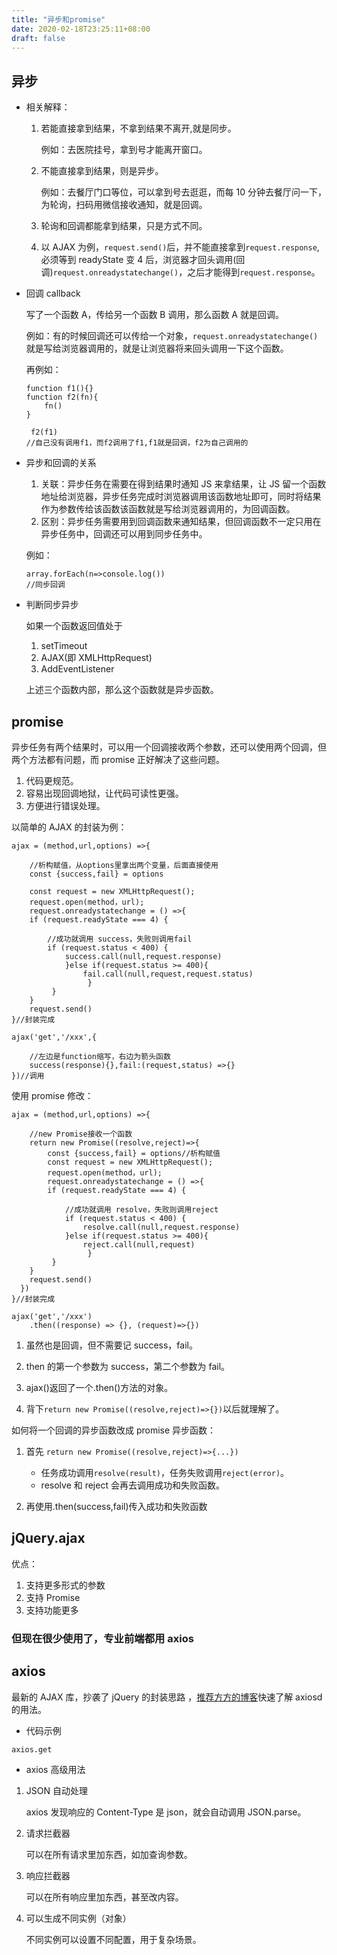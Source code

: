 ```yaml
---
title: "异步和promise"
date: 2020-02-18T23:25:11+08:00
draft: false
---
```


## 异步

- 相关解释：

  1. 若能直接拿到结果，不拿到结果不离开,就是同步。

     例如：去医院挂号，拿到号才能离开窗口。

  2. 不能直接拿到结果，则是异步。

     例如：去餐厅门口等位，可以拿到号去逛逛，而每 10 分钟去餐厅问一下，为轮询，扫码用微信接收通知，就是回调。

  3. 轮询和回调都能拿到结果，只是方式不同。

  4. 以 AJAX 为例，`request.send()`后，并不能直接拿到`request.response`,必须等到 readyState 变 4 后，浏览器才回头调用(回调)`request.onreadystatechange()`，之后才能得到`request.response`。

- 回调 callback

  写了一个函数 A，传给另一个函数 B 调用，那么函数 A 就是回调。

  例如：有的时候回调还可以传给一个对象，`request.onreadystatechange()`就是写给浏览器调用的，就是让浏览器将来回头调用一下这个函数。

  再例如：

  ```
  function f1(){}
  function f2(fn){
      fn()
  }

   f2(f1)
  //自己没有调用f1，而f2调用了f1,f1就是回调，f2为自己调用的
  ```

- 异步和回调的关系

  1. 关联：异步任务在需要在得到结果时通知 JS 来拿结果，让 JS 留一个函数地址给浏览器，异步任务完成时浏览器调用该函数地址即可，同时将结果作为参数传给该函数该函数就是写给浏览器调用的，为回调函数。
  2. 区别：异步任务需要用到回调函数来通知结果，但回调函数不一定只用在异步任务中，回调还可以用到同步任务中。

  例如：

  ```
  array.forEach(n=>console.log())
  //同步回调
  ```

- 判断同步异步

  如果一个函数返回值处于

  1. setTimeout
  2. AJAX(即 XMLHttpRequest)
  3. AddEventListener

  上述三个函数内部，那么这个函数就是异步函数。

## promise

异步任务有两个结果时，可以用一个回调接收两个参数，还可以使用两个回调，但两个方法都有问题，而 promise 正好解决了这些问题。

1. 代码更规范。
2. 容易出现回调地狱，让代码可读性更强。
3. 方便进行错误处理。

以简单的 AJAX 的封装为例：

```
ajax = (method,url,options) =>{

    //析构赋值，从options里拿出两个变量，后面直接使用
    const {success,fail} = options

    const request = new XMLHttpRequest();
    request.open(method，url);
    request.onreadystatechange = () =>{
    if (request.readyState === 4) {

        //成功就调用 success，失败则调用fail
        if (request.status < 400) {
            success.call(null,request.response)
            }else if(request.status >= 400){
                fail.call(null,request,request.status)
                 }
         }
    }
    request.send()
}//封装完成

ajax('get','/xxx',{

    //左边是function缩写，右边为箭头函数
    success(response){},fail:(request,status) =>{}
})//调用
```

使用 promise 修改：

```
ajax = (method,url,options) =>{

    //new Promise接收一个函数
    return new Promise((resolve,reject)=>{
        const {success,fail} = options//析构赋值
        const request = new XMLHttpRequest();
        request.open(method，url);
        request.onreadystatechange = () =>{
        if (request.readyState === 4) {

            //成功就调用 resolve，失败则调用reject
            if (request.status < 400) {
                resolve.call(null,request.response)
            }else if(request.status >= 400){
                reject.call(null,request)
                 }
         }
    }
    request.send()
  })
}//封装完成

ajax('get','/xxx')
    .then((response) => {}, (request)=>{})
```

1. 虽然也是回调，但不需要记 success，fail。

2. then 的第一个参数为 success，第二个参数为 fail。
3. ajax()返回了一个.then()方法的对象。

4. 背下`return new Promise((resolve,reject)=>{})`以后就理解了。

如何将一个回调的异步函数改成 promise 异步函数：

1. 首先 `return new Promise((resolve,reject)=>{...})`

   - 任务成功调用`resolve(result)`，任务失败调用`reject(error)`。
   - resolve 和 reject 会再去调用成功和失败函数。

2. 再使用.then(success,fail)传入成功和失败函数

## jQuery.ajax

优点：

1. 支持更多形式的参数
2. 支持 Promise
3. 支持功能更多

### 但现在很少使用了，专业前端都用 axios

## axios

最新的 AJAX 库，抄袭了 jQuery 的封装思路 ，[推荐方方的博客](https://juejin.im/post/5a9cddb46fb9a028bc2d3c2f)快速了解 axiosd 的用法。

- 代码示例

```
axios.get
```

- axios 高级用法

1. JSON 自动处理

   axios 发现响应的 Content-Type 是 json，就会自动调用 JSON.parse。

2. 请求拦截器

   可以在所有请求里加东西，如加查询参数。

3. 响应拦截器

   可以在所有响应里加东西，甚至改内容。

4. 可以生成不同实例（对象）

   不同实例可以设置不同配置，用于复杂场景。
